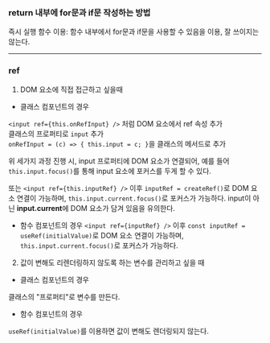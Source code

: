 ### return 내부에 for문과 if문 작성하는 방법

즉시 실행 함수 이용: 함수 내부에서 for문과 if문을 사용할 수 있음을 이용, 잘 쓰이지는 않는다.

---

### ref

1. DOM 요소에 직접 접근하고 싶을때

* 클래스 컴포넌트의 경우

`<input ref={this.onRefInput} />` 처럼 DOM 요소에서 ref 속성 추가<br />
클래스의 프로퍼티로 `input` 추가<br />
`onRefInput = (c) => { this.input = c; }`을 클래스의 메서드로 추가<br />

위 세가지 과정 진행 시, input 프로퍼티에 DOM 요소가 연결되어, 예를 들어 `this.input.focus()`를 통해 input 요소에 포커스를 두게 할 수 있다.

또는
`<input ref={this.inputRef} />` 이후 `inputRef = createRef()`로 DOM 요소 연결이 가능하며, `this.input.current.focus()`로 포커스가 가능하다. input이 아닌 <b>input.current</b>에 DOM 요소가 담겨 있음을 유의한다.

  * 함수 컴포넌트의 경우
  `<input ref={inputRef} />` 이후 `const inputRef = useRef(initialValue)`로 DOM 요소 연결이 가능하며, `this.input.current.focus()`로 포커스가 가능하다.

2. 값이 변해도 리렌더링하지 않도록 하는 변수를 관리하고 싶을 때

* 클래스 컴포넌트의 경우

클래스의 "프로퍼티"로 변수를 만든다.

* 함수 컴포넌트의 경우

`useRef(initialValue)`를 이용하면 값이 변해도 렌더링되지 않는다.
